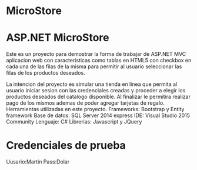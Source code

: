 # MicroStore
ASP.NET MicroStore 
============================
Este es un proyecto para demostrar la forma de trabajar de ASP.NET MVC aplicacion web con caracteristicas como tablas en HTML5 con checkbox en cada una de las filas de la misma para permitir al usuario seleccionar las filas de los productos deseados.

La intencion del proyecto es simular una tienda en linea que permita al usuario iniciar sesion con las credenciales creadas y proceder a elegir los productos deseados del catalogo disponible. Al finalizar le permitira realizar pago de los mismos ademas de poder agregar tarjetas de regalo.
Herramientas utilizadas en este proyecto.
Frameworks: Bootstrap y Entity framework
Base de datos: SQL Server 2014 express
IDE: Visual Studio 2015 Community
Lenguaje: C#
Librerias: Javascript y JQuery

Credenciales de prueba
============================
Uusario:Martin
Pass:Dolar
